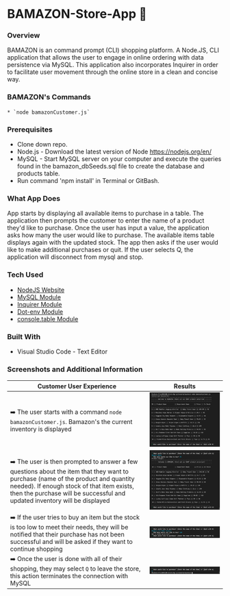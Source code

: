 # BAMAZON-Store-App **:gift:**

### Overview

BAMAZON is an command prompt (CLI) shopping platform. A Node.JS, CLI application that allows the user to engage in online ordering with data persistence via MySQL. This application also incorporates Inquirer in order to facilitate user movement through the online store in a clean and concise way. 

### BAMAZON's Commands

	* `node bamazonCustomer.js`


### Prerequisites

- Clone down repo.
- Node.js - Download the latest version of Node https://nodejs.org/en/
- MySQL - Start MySQL server on your computer and execute the queries found in the bamazon_dbSeeds.sql file to create the database and products table.
- Run command 'npm install' in Terminal or GitBash.


### What App Does

App starts by displaying all available items to purchase in a table. The application then prompts the customer to enter the name of a product they'd like to purchase. Once the user has input a value, the application asks how many the user would like to purchase. The available items table displays again with the updated stock. The app then asks if the user would like to make additional purchases or quit. If the user selects Q, the application will disconnect from mysql and stop.


### Tech Used

* [NodeJS Website](https://nodejs.org/en/ "Node.js")
* [MySQL Module](https://www.npmjs.com/package/mysql/ "mysql")
* [Inquirer Module](https://www.npmjs.com/package/inquirer/ "inquirer")
* [Dot-env Module](https://www.npmjs.com/package/dot-env "Dot-env")
* [console.table Module](https://www.npmjs.com/package/console.table/ "console.table")



### Built With
- Visual Studio Code - Text Editor



### Screenshots and Additional Information

Customer User Experience | Results
----------- | -------------
:arrow_right: The user starts with a command `node bamazonCustomer.js`. Bamazon's the current inventory is displayed | ![Customer Inventory](/images/inventory.png)
:arrow_right: The user is then prompted to answer a few questions about the item that they want to purchase (name of the product and quantity needed). If enough stock of that item exists, then the purchase will be successful and updated inventory will be displayed | ![Customer Purchase](/images/updatedInventory.png)
:arrow_right: If the user tries to buy an item but the stock is too low to meet their needs, they will be notified that their purchase has not been successful and will be asked if they want to continue shopping| ![Customer Low Inventory](/images/lowInventory.png)
:arrow_right: Once the user is done with all of their shopping, they may select `Q` to leave the store, this action terminates the connection with MySQL | ![Customer End](/images/zExit.png)




